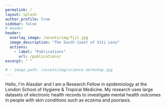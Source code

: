 ```yaml
---
permalink: /
layout: splash
author_profile: true
sidebar: false
# Header
header:
  overlay_image: /assets/img/fiji.jpg
  image_description: "The South Coast of Viti Levu"
  actions:
    - label: "Publications"
      url: /publications/
excerpt: " "

# - image_path: /assets/img/science workshop.jpg
---
```

    
Hello, I'm Alasdair and I am a Research Fellow in epidemiology at the London School of Hygiene &amp; Tropical Medicine. My research uses large datasets of electronic health records to investigate mental health outcomes in people with skin conditions such as eczema and psoriasis.
